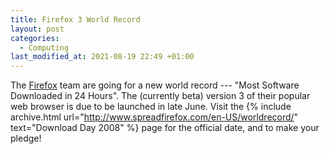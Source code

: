 ```yaml
---
title: Firefox 3 World Record
layout: post
categories:
  - Computing
last_modified_at: 2021-08-19 22:49 +01:00
---
```

The [Firefox](https://www.mozilla.org/firefox) team are going for a new world record --- "Most Software Downloaded in 24 Hours". The (currently beta) version 3 of their popular web browser is due to be launched in late June. Visit the {% include archive.html url="http://www.spreadfirefox.com/en-US/worldrecord/" text="Download Day 2008" %} page for the official date, and to make your pledge!
